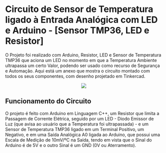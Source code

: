 # Circuito de Sensor de Temperatura ligado à Entrada Analógica com LED e Arduino - [Sensor TMP36, LED e Resistor]
O Projeto foi realizado com Arduino, Resistor, LED e Sensor de Temperatura TMP36 que aciona um LED no momento em que a Temperatura Ambiente ultrapassa um certo Valor, podendo ser usado como recurso de Segurança e Automação. Aqui está um anexo que mostra o circuito montado com todos os seus componentes, com desenho projetado em Tinkercad.
<br>
<div style="display: inline_block" align="center">
<img src="https://user-images.githubusercontent.com/112359793/204156465-9597912d-1e1e-4b9e-a4a4-c180e7f4fc77.png">
</img>
</div>
<h2>Funcionamento do Circuito</h2>
O projeto é feito com Arduino em Linguagem C++, um Resistor que limita a Passagem de Corrente Elétrica, seguido por um LED - Diodo Emissor de Luz (que avisa ao usuário que a Temperatura foi ultrapassada) - e um Sensor de Temperatura TMP36 ligado em um Terminal Positivo, um Negativo, e em uma Saída Analógica A0 ligada ao Arduino, que possui uma Escala de Medição de 10mV/ºC na Saída, tendo em vista que o Sinal do Arduino é de 5V e o outro Sinal é um GND (0V ou Aterramento).

